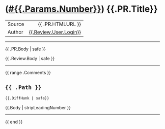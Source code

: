 # ([#{{.Params.Number}}][1]) {{.PR.Title}}

| | |
|:-|-:|
| Source | {{ .PR.HTMLURL }} |
| Author | [{{.Review.User.Login}}]({{.Review.User.HTMLURL}}) |

---

{{ .PR.Body | safe }}

{{ .Review.Body | safe }}

---

{{ range .Comments }}
## `{{ .Path }}`

```diff
{{.DiffHunk | safe}}
```

{{.Body | stripLeadingNumber }}

---
{{ end }}

[1]: {{.PR.HTMLURL}}
